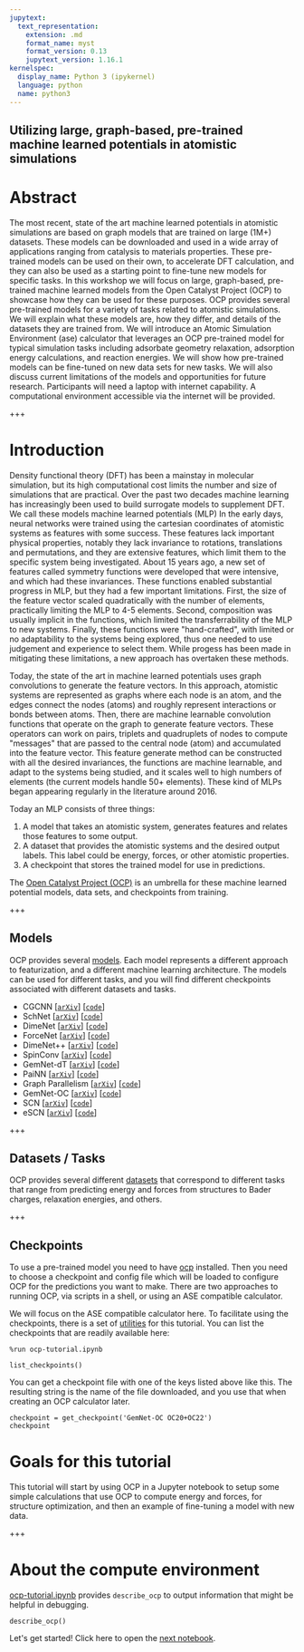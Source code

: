 ```yaml
---
jupytext:
  text_representation:
    extension: .md
    format_name: myst
    format_version: 0.13
    jupytext_version: 1.16.1
kernelspec:
  display_name: Python 3 (ipykernel)
  language: python
  name: python3
---
```


Utilizing large, graph-based, pre-trained  machine learned potentials in atomistic simulations 
----------

# Abstract

The most recent, state of the art machine learned potentials in atomistic simulations are based on graph models that are trained on large (1M+) datasets. These models can be downloaded and used in a wide array of applications ranging from catalysis to materials properties. These pre-trained models can be used on their own, to accelerate DFT calculation, and they can also be used as a starting point to fine-tune new models for specific tasks. In this workshop we will focus on large, graph-based, pre-trained  machine learned models from the Open Catalyst Project (OCP) to showcase how they can be used for these purposes. OCP provides several pre-trained models for a variety of tasks related to atomistic simulations. We will explain what these models are, how they differ, and details of the datasets they are trained from.  We will introduce an Atomic Simulation Environment (ase) calculator that leverages an OCP pre-trained model for typical simulation tasks including adsorbate geometry relaxation, adsorption energy calculations, and reaction energies. We will show how pre-trained models can be fine-tuned on new data sets for new tasks. We will also discuss current limitations of the models and opportunities for future research. Participants will need a laptop with internet capability. A computational environment accessible via the internet will be provided.

+++

# Introduction

Density functional theory (DFT) has been a mainstay in molecular simulation, but its high computational cost limits the number and size of simulations that are practical. Over the past two decades machine learning has increasingly been used to build surrogate models to supplement DFT. We call these models machine learned potentials (MLP) In the early days, neural networks were trained using the cartesian coordinates of atomistic systems as features with some success. These features lack important physical properties, notably they lack invariance to rotations, translations and permutations, and they are extensive features, which limit them to the specific system being investigated. About 15 years ago, a new set of features called symmetry functions were developed that were intensive, and which had these invariances. These functions enabled substantial progress in MLP, but they had a few important limitations. First, the size of the feature vector scaled quadratically with the number of elements, practically limiting the MLP to 4-5 elements. Second, composition was usually implicit in the functions, which limited the transferrability of the MLP to new systems. Finally, these functions were "hand-crafted", with limited or no adaptability to the systems being explored, thus one needed to use judgement and experience to select them. While progess has been made in mitigating these limitations, a new approach has overtaken these methods.

Today, the state of the art in machine learned potentials uses graph convolutions to generate the feature vectors. In this approach, atomistic systems are represented as graphs where each node is an atom, and the edges connect the nodes (atoms) and roughly represent interactions or bonds between atoms. Then, there are machine learnable convolution functions that operate on the graph to generate feature vectors. These operators can work on pairs, triplets and quadruplets of nodes to compute "messages" that are passed to the central node (atom) and accumulated into the feature vector. This feature generate method can be constructed with all the desired invariances, the functions are machine learnable, and adapt to the systems being studied, and it scales well to high numbers of elements (the current models handle 50+ elements). These kind of MLPs began appearing regularly in the literature around 2016.

Today an MLP consists of three things:

1. A model that takes an atomistic system, generates features and relates those features to some output.
2. A dataset that provides the atomistic systems and the desired output labels. This label could be energy, forces, or other atomistic properties.
3. A checkpoint that stores the trained model for use in predictions.

The [Open Catalyst Project (OCP)](https://github.com/Open-Catalyst-Project) is an umbrella for these machine learned potential models, data sets, and checkpoints from training. 

+++

## Models

OCP provides several [models](https://github.com/Open-Catalyst-Project/ocp/blob/main/MODELS.md). Each model represents a different approach to featurization, and a different machine learning architecture. The models can be used for different tasks, and you will find different checkpoints associated with different datasets and tasks. 

- CGCNN [[`arXiv`](https://arxiv.org/abs/1710.10324)] [[`code`](https://github.com/Open-Catalyst-Project/ocp/blob/main/ocpmodels/models/cgcnn.py)]
- SchNet [[`arXiv`](https://arxiv.org/abs/1706.08566)] [[`code`](https://github.com/Open-Catalyst-Project/ocp/blob/main/ocpmodels/models/schnet.py)]
- DimeNet [[`arXiv`](https://arxiv.org/abs/2003.03123)] [[`code`](https://github.com/Open-Catalyst-Project/ocp/blob/main/ocpmodels/models/dimenet.py)]
- ForceNet [[`arXiv`](https://arxiv.org/abs/2103.01436)] [[`code`](https://github.com/Open-Catalyst-Project/ocp/blob/main/ocpmodels/models/forcenet.py)]
- DimeNet++ [[`arXiv`](https://arxiv.org/abs/2011.14115)] [[`code`](https://github.com/Open-Catalyst-Project/ocp/blob/main/ocpmodels/models/dimenet_plus_plus.py)]
- SpinConv [[`arXiv`](https://arxiv.org/abs/2106.09575)] [[`code`](https://github.com/Open-Catalyst-Project/ocp/blob/main/ocpmodels/models/spinconv.py)]
- GemNet-dT [[`arXiv`](https://arxiv.org/abs/2106.08903)] [[`code`](https://github.com/Open-Catalyst-Project/ocp/tree/main/ocpmodels/models/gemnet)]
- PaiNN [[`arXiv`](https://arxiv.org/abs/2102.03150)] [[`code`](https://github.com/Open-Catalyst-Project/ocp/tree/main/ocpmodels/models/painn)]
- Graph Parallelism [[`arXiv`](https://arxiv.org/abs/2203.09697)] [[`code`](https://github.com/Open-Catalyst-Project/ocp/tree/main/ocpmodels/models/gemnet_gp)]
- GemNet-OC [[`arXiv`](https://arxiv.org/abs/2204.02782)] [[`code`](https://github.com/Open-Catalyst-Project/ocp/tree/main/ocpmodels/models/gemnet_oc)]
- SCN [[`arXiv`](https://arxiv.org/abs/2206.14331)] [[`code`](https://github.com/Open-Catalyst-Project/ocp/tree/main/ocpmodels/models/scn)]
- eSCN [[`arXiv`](https://arxiv.org/abs/2302.03655)] [[`code`](https://github.com/Open-Catalyst-Project/ocp/tree/main/ocpmodels/models/escn)]

+++

## Datasets / Tasks

OCP provides several different [datasets](https://github.com/Open-Catalyst-Project/ocp/blob/main/DATASET.md) that correspond to different tasks that range from predicting energy and forces from structures to Bader charges, relaxation energies, and others.

+++

## Checkpoints

To use a pre-trained model you need to have [ocp](https://github.com/Open-Catalyst-Project/ocp) installed. Then you need to choose a checkpoint and config file which will be loaded to configure OCP for the predictions you want to make. There are two approaches to running OCP, via scripts in a shell, or using an ASE compatible calculator.

We will focus on the ASE compatible calculator here. To facilitate using the checkpoints, there is a set of [utilities](./ocp-tutorial) for this tutorial. You can list the checkpoints that are readily available here:

```{code-cell} ipython3
%run ocp-tutorial.ipynb
```

```{code-cell} ipython3
list_checkpoints()
```

You can get a checkpoint file with one of the keys listed above like this. The resulting string is the name of the file downloaded, and you use that when creating an OCP calculator later.

```{code-cell} ipython3
checkpoint = get_checkpoint('GemNet-OC OC20+OC22')
checkpoint
```

# Goals for this tutorial

This tutorial will start by using OCP in a Jupyter notebook to setup some simple calculations that use OCP to compute energy and forces, for structure optimization, and then an example of fine-tuning a model with new data.

+++

# About the compute environment

[ocp-tutorial.ipynb](./ocp-tutorial) provides `describe_ocp` to output information that might be helpful in debugging.

```{code-cell} ipython3
describe_ocp()
```

Let's get started! Click here to open the [next notebook](./OCP-introduction).
